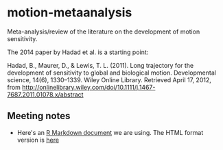 # motion-metaanalysis

Meta-analysis/review of the literature on the development of motion sensitivity.

The 2014 paper by Hadad et al. is a starting point:

Hadad, B., Maurer, D., & Lewis, T. L. (2011). Long trajectory for the development of sensitivity to global and biological motion. Developmental science, 14(6), 1330–1339. Wiley Online Library. Retrieved April 17, 2012, from http://onlinelibrary.wiley.com/doi/10.1111/j.1467-7687.2011.01078.x/abstract

## Meeting notes

- Here's an [R Markdown document](mtgs/meeting-notes.Rmd) we are using. The HTML format version is [here](mtgs/meeting-notes.html)
